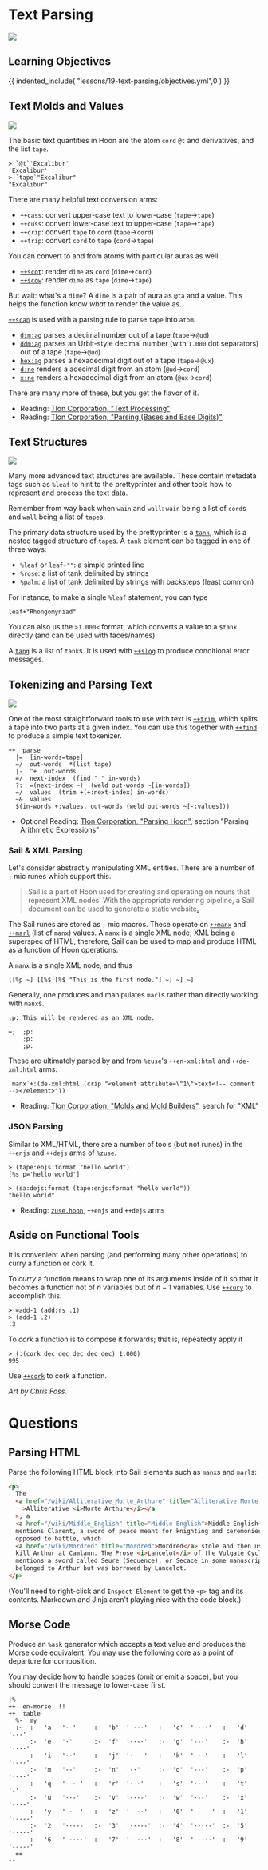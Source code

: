 # Text Parsing

![](../img/20-foss-0.png)

## Learning Objectives

{{ indented_include( "lessons/19-text-parsing/objectives.yml",0 ) }}

## Text Molds and Values

![](../img/20-foss-1.png)

The basic text quantities in Hoon are the atom `cord` `@t` and derivatives, and the list `tape`.

```hoon
> `@t`'Excalibur'
'Excalibur'
> `tape`"Excalibur"
"Excalibur"
```

There are many helpful text conversion arms:

- `++cass`: convert upper-case text to lower-case (`tape`→`tape`)
- `++cuss`: convert lower-case text to upper-case (`tape`→`tape`)
- `++crip`: convert `tape` to `cord` (`tape`→`cord`)
- `++trip`: convert `cord` to `tape` (`cord`→`tape`)

You can convert to and from atoms with particular auras as well:

- [`++scot`](https://urbit.org/docs/reference/library/4m/#scot): render `dime` as `cord` (`dime`→`cord`)
- [`++scow`](https://urbit.org/docs/reference/library/4m/#scow): render `dime` as `tape` (`dime`→`tape`)

But wait: what's a `dime`? A `dime` is a pair of aura as `@ta` and a value. This helps the function know _what_ to render the value as.

[`++scan`](https://urbit.org/docs/reference/library/4g/#scan) is used with a parsing rule to parse `tape` into `atom`.

- [`dim:ag`](https://urbit.org/docs/reference/library/4j/#dim-ag) parses a decimal number out of a tape (`tape`→`@ud`)
- [`ddm:ag`](https://urbit.org/docs/reference/library/4j/#dim-ag) parses an Urbit-style decimal number (with `1.000` dot separators) out of a tape (`tape`→`@ud`)
- [`hex:ag`](https://urbit.org/docs/reference/library/4j/#hex-ag) parses a hexadecimal digit out of a tape (`tape`→`@ux`)
- [`d:ne`](https://urbit.org/docs/reference/library/4j/#x-ne) renders a adecimal digit from an atom (`@ud`→`cord`)
- [`x:ne`](https://urbit.org/docs/reference/library/4j/#x-ne) renders a hexadecimal digit from an atom (`@ux`→`cord`)

There are many more of these, but you get the flavor of it.

- Reading: [Tlon Corporation, "Text Processing"](https://urbit.org/docs/reference/library/4b/)
- Reading: [Tlon Corporation, "Parsing (Bases and Base Digits)"](https://urbit.org/docs/reference/library/4j/)

## Text Structures

![](../img/20-foss-2.png)

Many more advanced text structures are available. These contain metadata tags such as `%leaf` to hint to the prettyprinter and other tools how to represent and process the text data.

Remember from way back when `wain` and `wall`: `wain` being a list of `cord`s and `wall` being a list of `tape`s.

The primary data structure used by the prettyprinter is a [`tank`](https://urbit.org/docs/reference/library/2q/#tank), which is a nested tagged structure of `tape`s. A `tank` element can be tagged in one of three ways:

- `%leaf` or `leaf+""`: a simple printed line
- `%rose`: a list of tank delimited by strings
- `%palm`: a list of tank delimited by strings with backsteps (least common)

For instance, to make a single `%leaf` statement, you can type

```hoon
leaf+"Rhongomyniad"
```

You can also us the `>1.000<` format, which converts a value to a `$tank` directly (and can be used with faces/names).

A [`tang`](https://urbit.org/docs/reference/library/2q/#tang) is a list of `tank`s. It is used with [`++slog`](https://urbit.org/docs/reference/library/2n/#slog) to produce conditional error messages.

## Tokenizing and Parsing Text

![](../img/20-foss-3.png)

One of the most straightforward tools to use with text is [`++trim`](https://urbit.org/docs/reference/library/4b/#trim), which splits a tape into two parts at a given index. You can use this together with [`++find`](https://urbit.org/docs/reference/library/2b/#find) to produce a simple text tokenizer.

```hoon
++  parse
  |=  [in-words=tape]
  =/  out-words  *(list tape)
  |-  ^+  out-words
  =/  next-index  (find " " in-words)
  ?:  =(next-index ~)  (weld out-words ~[in-words])
  =/  values  (trim +(+:next-index) in-words)
  ~&  values
  $(in-words +:values, out-words (weld out-words ~[-:values]))
```

- Optional Reading: [Tlon Corporation, "Parsing Hoon"](https://urbit.org/docs/hoon/hoon-school/parsing/#parsing-arithmetic-expressions), section "Parsing Arithmetic Expressions"

### Sail & XML Parsing

Let's consider abstractly manipulating XML entities. There are a number of `;` mic runes which support this.

> Sail is a part of Hoon used for creating and operating on nouns that represent XML nodes. With the appropriate rendering pipeline, a Sail document can be used to generate a static website[.](https://en.wikipedia.org/wiki/Io_%28moon%29#Interaction_with_Jupiter's_magnetosphere) <!-- egg -->

The Sail runes are stored as `;` mic macros. These operate on [`++manx`](https://urbit.org/docs/reference/library/5f/#manx) and [`++marl`](https://urbit.org/docs/reference/library/5f/#marl) (list of `manx`) values. A `manx` is a single XML node; XML being a superspec of HTML, therefore, Sail can be used to map and produce HTML as a function of Hoon operations.

A `manx` is a single XML node, and thus

```hoon
[[%p ~] [[%$ [%$ "This is the first node."] ~] ~] ~]
```

Generally, one produces and manipulates `marl`s rather than directly working with `manx`s.

```hoon
;p: This will be rendered as an XML node.
```

```hoon
=;  ;p:
    ;p:
    ;p:
```

These are ultimately parsed by and from `%zuse`'s `++en-xml:html` and `++de-xml:html` arms.

```hoon
`manx`+:(de-xml:html (crip "<element attribute=\"1\">text<!-- comment --></element>"))
```

- Reading: [Tlon Corporation, "Molds and Mold Builders"](https://urbit.org/docs/reference/library/5f/), search for "XML"

### JSON Parsing

Similar to XML/HTML, there are a number of tools (but not runes) in the `++enjs` and `++dejs` arms of `%zuse`.

```hoon
> (tape:enjs:format "hello world")
[%s p='hello world']
```

```hoon
> (sa:dejs:format (tape:enjs:format "hello world"))
"hello world"
```

- Reading: [`zuse.hoon`](https://github.com/urbit/urbit/blob/master/pkg/arvo/sys/zuse.hoon#L5406), `++enjs` and `++dejs` arms

## Aside on Functional Tools

It is convenient when parsing (and performing many other operations) to curry a function or cork it.

To _curry_ a function means to wrap one of its arguments inside of it so that it becomes a function not of $n$ variables but of $n-1$ variables. Use [`++cury`](https://urbit.org/docs/reference/library/2n/#cury) to accomplish this.

```hoon
> =add-1 (add:rs .1)
> (add-1 .2)
.3
```

To _cork_ a function is to compose it forwards; that is, repeatedly apply it

```hoon
> (:(cork dec dec dec dec dec) 1.000)
995
```

Use [`++cork`](https://urbit.org/docs/reference/library/2n/#cork) to cork a function.

_Art by Chris Foss._

# Questions

## Parsing HTML

Parse the following HTML block into Sail elements such as `manx`s and `marl`s:

```html
<p>
  The
  <a href="/wiki/Alliterative_Morte_Arthure" title="Alliterative Morte Arthure"
    >Alliterative <i>Morte Arthure</i></a
  >, a
  <a href="/wiki/Middle_English" title="Middle English">Middle English</a> poem,
  mentions Clarent, a sword of peace meant for knighting and ceremonies as
  opposed to battle, which
  <a href="/wiki/Mordred" title="Mordred">Mordred</a> stole and then used to
  kill Arthur at Camlann. The Prose <i>Lancelot</i> of the Vulgate Cycle
  mentions a sword called Seure (Sequence), or Secace in some manuscripts, which
  belonged to Arthur but was borrowed by Lancelot.
</p>
```

(You'll need to right-click and `Inspect Element` to get the `<p>` tag and its contents. Markdown and Jinja aren't playing nice with the code block.)

## Morse Code

Produce an `%ask` generator which accepts a text value and produces the Morse code equivalent. You may use the following core as a point of departure for composition.

You may decide how to handle spaces (omit or emit a space), but you should convert the message to lower-case first.

```hoon
|%
++  en-morse  !!
++  table
  %-  my
  :~  :-  'a'  '·-'     :-  'b'  '-···'   :-  'c'  '-·-·'   :-  'd'  '-··'
      :-  'e'  '·'      :-  'f'  '··-·'   :-  'g'  '--·'    :-  'h'  '····'
      :-  'i'  '··'     :-  'j'  '·---'   :-  'k'  '-·-'    :-  'l'  '·-··'
      :-  'm'  '--'     :-  'n'  '-·'     :-  'o'  '---'    :-  'p'  '·--·'
      :-  'q'  '--·-'   :-  'r'  '·-·'    :-  's'  '···'    :-  't'  '-'
      :-  'u'  '··-'    :-  'v'  '···-'   :-  'w'  '·--'    :-  'x'  '-··-'
      :-  'y'  '-·--'   :-  'z'  '--··'   :-  '0'  '-----'  :-  '1'  '·----'
      :-  '2'  '··---'  :-  '3'  '···--'  :-  '4'  '····-'  :-  '5'  '·····'
      :-  '6'  '-····'  :-  '7'  '--···'  :-  '8'  '---··'  :-  '9'  '----·'
  ==
--
```
